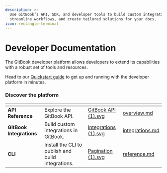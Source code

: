 ```yaml
---
description: >-
  Use GitBook’s API, SDK, and developer tools to build custom integrations,
  streamline workflows, and create tailored solutions for your docs.
icon: rectangle-terminal
---
```


# Developer Documentation

The GitBook developer platform allows developers to extend its capabilities with a robust set of tools and resources.

Head to our [Quickstart guide](getting-started/setup-guide.md) to get up and running with the developer platform in minutes.

### Discover the platform

<table data-view="cards"><thead><tr><th></th><th></th><th data-hidden data-card-cover data-type="files"></th><th data-hidden data-card-target data-type="content-ref"></th></tr></thead><tbody><tr><td><strong>API Reference</strong></td><td>Explore the GitBook API.</td><td><a href=".gitbook/assets/GitBook API (1).svg">GitBook API (1).svg</a></td><td><a href="gitbook-api/overview.md">overview.md</a></td></tr><tr><td><strong>GitBook Integrations</strong></td><td>Build custom integrations in GitBook.</td><td><a href=".gitbook/assets/Integrations (1).svg">Integrations (1).svg</a></td><td><a href="integrations/integrations.md">integrations.md</a></td></tr><tr><td><strong>CLI</strong></td><td>Install the CLI to publish and build integrations.</td><td><a href=".gitbook/assets/Pagination (1).svg">Pagination (1).svg</a></td><td><a href="integrations/reference.md">reference.md</a></td></tr></tbody></table>

